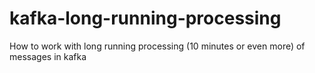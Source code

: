 # kafka-long-running-processing
How to work with long running processing (10 minutes or even more) of messages in kafka

